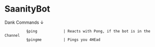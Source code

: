 # SaanityBot
Dank Commands ↓
              
              §ping            | Reacts with Pong, if the bot is in the Channel
              §pingme          | Pings you 4HEad
